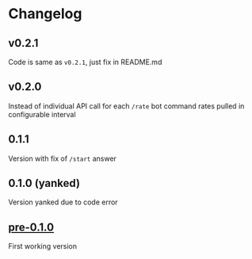 # Changelog

## v0.2.1

Code is same as `v0.2.1`, just fix in README.md

## v0.2.0

Instead of individual API call for each `/rate` bot command rates pulled in configurable interval

## 0.1.1

Version with fix of `/start` answer

## 0.1.0 (yanked)

Version yanked due to code error

## [pre-0.1.0](c218c5c43a8d3a3c477740b424e7d8ea53e487cf)

First working version
